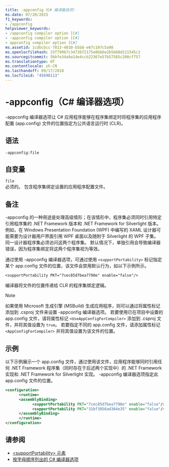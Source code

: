 ```yaml
---
title: -appconfig（C# 编译器选项）
ms.date: 07/20/2015
f1_keywords:
- /appconfig
helpviewer_keywords:
- /appconfig compiler option [C#]
- -appconfig compiler option [C#]
- appconfig compiler option [C#]
ms.assetid: 1cdbcbcc-7813-4010-b5b8-e67c107c5a98
ms.openlocfilehash: 33f79967c34736f2175e0bb6e2b5b88d211545c2
ms.sourcegitcommit: 5bbfe34a9a14e4ccb22367e57b57585c208cf757
ms.translationtype: HT
ms.contentlocale: zh-CN
ms.lasthandoff: 09/17/2018
ms.locfileid: "45698113"
---
```

# <a name="-appconfig-c-compiler-options"></a>-appconfig（C# 编译器选项）
-appconfig 编译器选项让 C# 应用程序能够在程序集绑定时将程序集的应用程序配置 (app.config) 文件的位置指定为公共语言运行时 (CLR)。  
  
## <a name="syntax"></a>语法  
  
```console  
-appconfig:file  
```  
  
## <a name="arguments"></a>自变量  
 `file`  
 必须的。 包含程序集绑定设置的应用程序配置文件。  
  
## <a name="remarks"></a>备注  
 -appconfig 的一种用途是处理高级情形；在该情形中，程序集必须同时引用特定引用程序集的 .NET Framework 版本和 .NET Framework for Silverlight 版本。 例如，在 Windows Presentation Foundation (WPF) 中编写的 XAML 设计器可能需要为设计器用户界面引用 WPF 桌面以及随附于 Silverlight 的 WPF 子集。 同一设计器程序集必须访问这两个程序集。 默认情况下，单独引用会导致编译器错误，因为程序集绑定将这两个程序集视为等效。  
  
 通过使用 -appconfig 编译器选项，可通过使用 `<supportPortability>` 标记指定某个 app.config 文件的位置，该文件会禁用默认行为，如以下示例所示。  
  
 `<supportPortability PKT="7cec85d7bea7798e" enable="false"/>`  
  
 编译器将文件的位置传递给 CLR 的程序集绑定逻辑。  
  
> [!NOTE]
>  如果使用 Microsoft 生成引擎 (MSBuild) 生成应用程序，则可以通过将属性标记添加到 .csproj 文件来设置 -appconfig 编译器选项。 若要使用已在项目中设置的 app.config 文件，请将属性标记 `<UseAppConfigForCompiler>` 添加到 .csproj 文件，并将其值设置为 `true`。 若要指定不同的 app.config 文件，请添加属性标记 `<AppConfigForCompiler>` 并将其值设置为该文件的位置。  
  
## <a name="example"></a>示例  
 以下示例展示一个 app.config 文件，通过使用该文件，应用程序能够同时引用任何 .NET Framework 程序集（同时存在于后述两个实现中）的 .NET Framework 实现和 .NET Framework for Silverlight 实现。 -appconfig 编译器选项指定此 app.config 文件的位置。  
  
```xml  
<configuration>  
      <runtime>  
      <assemblyBinding>  
            <supportPortability PKT="7cec85d7bea7798e" enable="false"/>  
            <supportPortability PKT="31bf3856ad364e35" enable="false"/>  
      </assemblyBinding>  
      </runtime>  
</configuration>  
```  
  
## <a name="see-also"></a>请参阅  

- [\<supportPortability> 元素](../../../framework/configure-apps/file-schema/runtime/supportportability-element.md)  
- [按字母顺序列出的 C# 编译器选项](../../../csharp/language-reference/compiler-options/listed-alphabetically.md)
